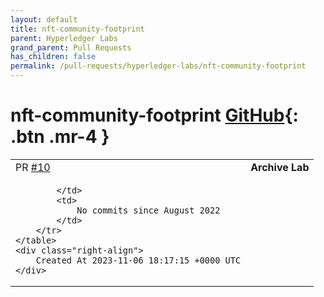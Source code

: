 ```yaml
---
layout: default
title: nft-community-footprint
parent: Hyperledger Labs
grand_parent: Pull Requests
has_children: false
permalink: /pull-requests/hyperledger-labs/nft-community-footprint
---
```


# nft-community-footprint <span class="fs-3 right-align">[GitHub](https://github.com/hyperledger-labs/nft-community-footprint){: .btn .mr-4 }</span>


<div>
    <table>
        <tr>
            <td>
                PR <a href="https://github.com/hyperledger-labs/nft-community-footprint/pull/10" class=".btn">#10</a>
            </td>
            <td>
                <b>
                    Archive Lab
                </b>
            </td>
        </tr>
        <tr>
            <td>
                
            </td>
            <td>
                No commits since August 2022
            </td>
        </tr>
    </table>
    <div class="right-align">
        Created At 2023-11-06 18:17:15 +0000 UTC
    </div>
</div>

